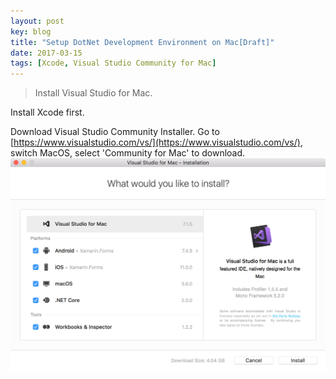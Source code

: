 ```yaml
---
layout: post
key: blog
title: "Setup DotNet Development Environment on Mac[Draft]"
date: 2017-03-15
tags: [Xcode, Visual Studio Community for Mac]
---
```


> Install Visual Studio for Mac.

Install Xcode first.

Download Visual Studio Community Installer. Go to [https://www.visualstudio.com/vs/](https://www.visualstudio.com/vs/), switch MacOS, select 'Community for Mac' to download.
![MIME Type](/public/pics/2017-03-15/install_vs.png)  
